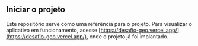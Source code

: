 ## Iniciar o projeto

Este repositório serve como uma referência para o projeto. Para visualizar o aplicativo em funcionamento, acesse [https://desafio-geo.vercel.app/](https://desafio-geo.vercel.app/), onde o projeto já foi implantado.
